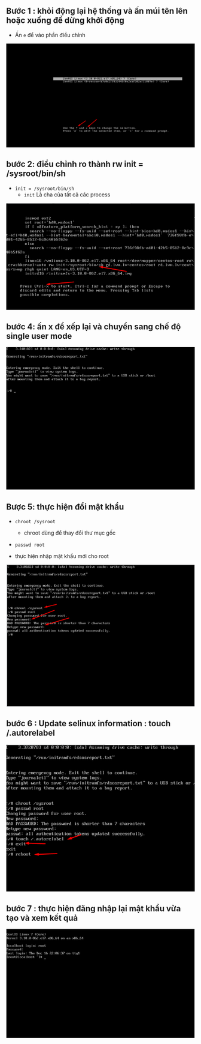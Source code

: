 ## Bước 1 : khỏi động lại hệ thống và ấn múi tên lên hoặc xuống để dừng khởi động 
- Ấn `e` để vào phần điều chỉnh
<img src="../img/r1.png">

## bước 2: điều chỉnh ro thành rw init = /sysroot/bin/sh 
- `init = /sysroot/bin/sh`
    + `init` Là cha của tất cả các process
<img src="../img/r2.png">

## bước 4: ấn x để xếp lại và chuyển sang chế độ single user mode
<img src="../img/r3.png">

## Bược 5: thực hiện đổi mật khẩu
- `chroot /sysroot` 
    + chroot dùng để thay đổi thư mục gốc

- `passwd root`
- thực hiện nhập mật khẩu mới cho root 
<img src="../img/r4.png">

## bước 6 : Update selinux information : touch /.autorelabel
<img src="../img/r6.png">

## bước 7 : thực hiện đăng nhập lại mật khẩu vừa tạo và xem kết quả
<img src="../img/r7.png">
